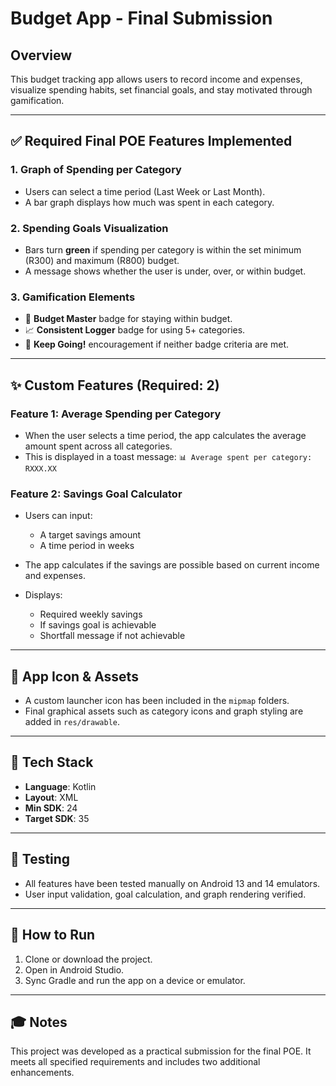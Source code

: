 # Budget App - Final Submission

## Overview

This budget tracking app allows users to record income and expenses, visualize spending habits, set financial goals, and stay motivated through gamification.

---

## ✅ Required Final POE Features Implemented

### 1. **Graph of Spending per Category**

* Users can select a time period (Last Week or Last Month).
* A bar graph displays how much was spent in each category.

### 2. **Spending Goals Visualization**

* Bars turn **green** if spending per category is within the set minimum (R300) and maximum (R800) budget.
* A message shows whether the user is under, over, or within budget.

### 3. **Gamification Elements**

* 🏅 **Budget Master** badge for staying within budget.
* 📈 **Consistent Logger** badge for using 5+ categories.
* 🔔 **Keep Going!** encouragement if neither badge criteria are met.

---

## ✨ Custom Features (Required: 2)

### Feature 1: **Average Spending per Category**

* When the user selects a time period, the app calculates the average amount spent across all categories.
* This is displayed in a toast message: `📊 Average spent per category: RXXX.XX`

### Feature 2: **Savings Goal Calculator**

* Users can input:

  * A target savings amount
  * A time period in weeks
* The app calculates if the savings are possible based on current income and expenses.
* Displays:

  * Required weekly savings
  * If savings goal is achievable
  * Shortfall message if not achievable

---

## 📱 App Icon & Assets

* A custom launcher icon has been included in the `mipmap` folders.
* Final graphical assets such as category icons and graph styling are added in `res/drawable`.

---

## 🔧 Tech Stack

* **Language**: Kotlin
* **Layout**: XML
* **Min SDK**: 24
* **Target SDK**: 35

---

## 🧪 Testing

* All features have been tested manually on Android 13 and 14 emulators.
* User input validation, goal calculation, and graph rendering verified.

---

## 🚀 How to Run

1. Clone or download the project.
2. Open in Android Studio.
3. Sync Gradle and run the app on a device or emulator.

---

## 🎓 Notes

This project was developed as a practical submission for the final POE. It meets all specified requirements and includes two additional enhancements.
